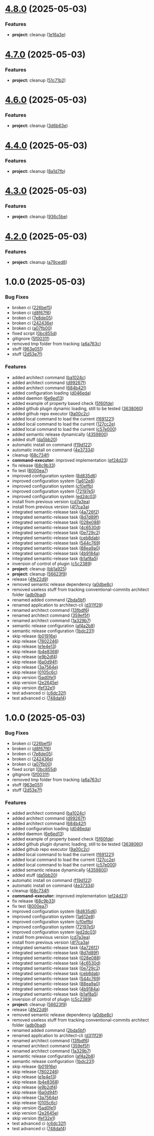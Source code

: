 # [4.8.0](https://github.com/alemazzo/architect/compare/v4.7.0...v4.8.0) (2025-05-03)


### Features

* **project:** cleanup ([1e16a3e](https://github.com/alemazzo/architect/commit/1e16a3e69f7f515f74b7bf9702d40e48c81f90c3))

# [4.7.0](https://github.com/alemazzo/architect/compare/v4.6.0...v4.7.0) (2025-05-03)


### Features

* **project:** cleanup ([51c71b2](https://github.com/alemazzo/architect/commit/51c71b260f36a6a0aeb0719a25d452d0edf386d1))

# [4.6.0](https://github.com/alemazzo/architect/compare/v4.5.0...v4.6.0) (2025-05-03)


### Features

* **project:** cleanup ([3d6b63e](https://github.com/alemazzo/architect/commit/3d6b63ef3aeec23891cb6d2fa39c4aeed8e76114))

# [4.4.0](https://github.com/alemazzo/architect/compare/v4.3.0...v4.4.0) (2025-05-03)


### Features

* **project:** cleanup ([8a1d7fb](https://github.com/alemazzo/architect/commit/8a1d7fbe90e4f08b348402631f02d8f24e8addb3))

# [4.3.0](https://github.com/alemazzo/architect/compare/v4.2.0...v4.3.0) (2025-05-03)


### Features

* **project:** cleanup ([936c5be](https://github.com/alemazzo/architect/commit/936c5be73169bc648ab69ce34d60c779ae65a73a))

# [4.2.0](https://github.com/alemazzo/architect/compare/v4.1.1...v4.2.0) (2025-05-03)


### Features

* **project:** cleanup ([a79ced8](https://github.com/alemazzo/architect/commit/a79ced881f76928992ca0cb724b084486eb071b6))

# 1.0.0 (2025-05-03)


### Bug Fixes

* broken ci ([226bef5](https://github.com/alemazzo/architect/commit/226bef51ffc1d9e788a995537c29a5616faf1e64))
* broken ci ([d8f67f6](https://github.com/alemazzo/architect/commit/d8f67f6cc35a25eb52b1ca3b7c8ed2883b309651))
* broken ci ([7e8de05](https://github.com/alemazzo/architect/commit/7e8de0582072ea1dcf9bbfca34122d8c5a4e2ec8))
* broken ci ([242436e](https://github.com/alemazzo/architect/commit/242436eb65eec402803592c056013250028cc10e))
* broken ci ([a07fb00](https://github.com/alemazzo/architect/commit/a07fb0015f49078399b709b30698048d8d572fa3))
* fixed script ([0bc855d](https://github.com/alemazzo/architect/commit/0bc855d3ac12be021991bb233c410ee4f2bf9cc7))
* gitignore ([5f0031f](https://github.com/alemazzo/architect/commit/5f0031f892af7285be57c76006e47e9902972f1d))
* removed tmp folder from tracking ([a6a763c](https://github.com/alemazzo/architect/commit/a6a763c26f4d591579eb630f8e6e76bfbd3b2049))
* stuff ([963e051](https://github.com/alemazzo/architect/commit/963e051e22d99958f0ab94507ae7470de1e93c57))
* stuff ([2d53e7f](https://github.com/alemazzo/architect/commit/2d53e7f0d27fbd04d01d901ccb173ff90e443bf7))


### Features

* added architect command ([ba1024c](https://github.com/alemazzo/architect/commit/ba1024c34c566b618a556feda478ec7eb40d7d58))
* added architect command ([d99267f](https://github.com/alemazzo/architect/commit/d99267f5b4e26284c6a6dc767d553a5fdb50047f))
* added architect command ([684b42f](https://github.com/alemazzo/architect/commit/684b42fe11648927a3ed70a4a47f5efc9ba9b32c))
* added configuration loading ([d046eda](https://github.com/alemazzo/architect/commit/d046edaf2f52171bc84130e2d640ca79d859d96f))
* added daemon ([6e6ed13](https://github.com/alemazzo/architect/commit/6e6ed13fd09b578664ffaa4cbbab0eb1c8e3d527))
* added example of property based check ([5f60fde](https://github.com/alemazzo/architect/commit/5f60fde731ac0d569d7f9af248b2d3c303e4190a))
* added github plugin dynamic loading, still to be tested ([3638060](https://github.com/alemazzo/architect/commit/36380606e2c982b9769f7c336813d5a69d1d0d79))
* added github repo executor ([9a00c2c](https://github.com/alemazzo/architect/commit/9a00c2cab8646eccc32c09755d3f983d7d685036))
* added local command to load the current ([f691221](https://github.com/alemazzo/architect/commit/f691221916911d50c3dc237733b4fbe7c91ee8b7))
* added local command to load the current ([127cc2e](https://github.com/alemazzo/architect/commit/127cc2e18a54fa427c481dc47ddd143b404f8ad0))
* added local command to load the current ([c57e000](https://github.com/alemazzo/architect/commit/c57e0008351c760c6beb3f04a2c45bdee5a3fd4e))
* added semantic release dynamically ([4359800](https://github.com/alemazzo/architect/commit/4359800125132fd24db969cdb5f46e572cab8ee3))
* added stuff ([da5bb20](https://github.com/alemazzo/architect/commit/da5bb20904cba153d76d33291b3f02d07e6bb40d))
* automatic install on command ([f19d122](https://github.com/alemazzo/architect/commit/f19d122d0690c4c100c216211e238e8f92b25ff4))
* automatic install on command ([4e37334](https://github.com/alemazzo/architect/commit/4e373343bb5e9246aef28c468e4a3518f8ab708b))
* cleanup ([68c734f](https://github.com/alemazzo/architect/commit/68c734ffc4ef39e89e2476ea46265340f8eeef98))
* **command-executor:** improved implementation ([ef24d23](https://github.com/alemazzo/architect/commit/ef24d23eda3f144efc99b0ab9b0d2d8cc7e120d6))
* fix release ([68c9b33](https://github.com/alemazzo/architect/commit/68c9b338fbebd6566c9b1bca55ad83a2c50128c6))
* fix test ([8000ea7](https://github.com/alemazzo/architect/commit/8000ea7f0aa2d6a7e87c8b27e48a0047cb3f4eaf))
* improved configuration system ([8d835d6](https://github.com/alemazzo/architect/commit/8d835d6524a97bf5ee3d77d4a6057393ab00069d))
* improved configuration system ([1a612e8](https://github.com/alemazzo/architect/commit/1a612e880267eefed7f905c8c9752b69f36c8d19))
* improved configuration system ([cf0effb](https://github.com/alemazzo/architect/commit/cf0effb7264dece25210ea4f486c51e235443800))
* improved configuration system ([72197e5](https://github.com/alemazzo/architect/commit/72197e5833a35c1740603439c3aa23096ea35e19))
* improved configuration system ([ed2dc03](https://github.com/alemazzo/architect/commit/ed2dc03f5fe2a7b951b3dbd81d8663f13a85de1f))
* install from previous version ([cd7a3ea](https://github.com/alemazzo/architect/commit/cd7a3ea15e629d46f8000985605787550f02e185))
* install from previous version ([4f7ca3a](https://github.com/alemazzo/architect/commit/4f7ca3a1e27519d1acb356c8fc0eeb0375a70884))
* integrated semantic-release task ([4a726f2](https://github.com/alemazzo/architect/commit/4a726f2123ed77ebe6bc9db7195c3179106c1368))
* integrated semantic-release task ([8d7d89f](https://github.com/alemazzo/architect/commit/8d7d89f3eae17a0d7150fd53352f9873cbdcc1ec))
* integrated semantic-release task ([028e088](https://github.com/alemazzo/architect/commit/028e088d37c27b20af7c2c7e63911b260e2ba027))
* integrated semantic-release task ([4c6530d](https://github.com/alemazzo/architect/commit/4c6530d5e70f02804caf6b8767c05c9d8708d504))
* integrated semantic-release task ([0e729c2](https://github.com/alemazzo/architect/commit/0e729c2cc05a9c4e105ffa81dab7d0976ec4f093))
* integrated semantic-release task ([ceb8dab](https://github.com/alemazzo/architect/commit/ceb8dabc34df7fafdcedf995baaf4c3348b3a21f))
* integrated semantic-release task ([544c769](https://github.com/alemazzo/architect/commit/544c76907bf30f762efa169912dbf8c3a04e4c6b))
* integrated semantic-release task ([88ea9a0](https://github.com/alemazzo/architect/commit/88ea9a0f6ba89dd08f8d0fe75538e3fc78ee06cc))
* integrated semantic-release task ([4b9184a](https://github.com/alemazzo/architect/commit/4b9184a29ac5afceb22e2758fac4f97d963c2987))
* integrated semantic-release task ([b1af8a5](https://github.com/alemazzo/architect/commit/b1af8a5c3d8289b4c38f304d5d21ff8622fdbc05))
* inversion of control of plugin ([c5c2389](https://github.com/alemazzo/architect/commit/c5c23894ffa86e4871f001c5d0fdc05d1d071e57))
* **project:** cleanup ([bb1a925](https://github.com/alemazzo/architect/commit/bb1a92509534ceaaf0204a68956e88050e0b6451))
* **project:** cleanup ([56623f9](https://github.com/alemazzo/architect/commit/56623f922db48005b19dbbd7214b718a88ba9408))
* release ([4fe22d9](https://github.com/alemazzo/architect/commit/4fe22d99e16d43e9ecc560496a6e9b74045b6e13))
* removed semantic release dependency ([a0dbe8c](https://github.com/alemazzo/architect/commit/a0dbe8c951cb5d192a8894eaab186e54488bf2a3))
* removed useless stuff from tracking conventional-commits architect folder ([adb0bad](https://github.com/alemazzo/architect/commit/adb0bad7918cb62ad71e8a6c7eb4ca51cf4eca16))
* renamed added command ([2bda5bf](https://github.com/alemazzo/architect/commit/2bda5bf92588bc0773f84f9d37c1aa093b8d19f7))
* renamed application to architect-cli ([d311f29](https://github.com/alemazzo/architect/commit/d311f292b3ffc7c9c371960c9091065890cd051c))
* renamed architect command ([13fbdf6](https://github.com/alemazzo/architect/commit/13fbdf687ae73ca83694742dd665e847bd4bdbe7))
* renamed architect command ([359ef5f](https://github.com/alemazzo/architect/commit/359ef5f04f15f346aa45665d366726fdc50d8800))
* renamed architect command ([1a329b7](https://github.com/alemazzo/architect/commit/1a329b7a5529fb5f636369892355321b6492792f))
* semantic release configuration ([af4a2b8](https://github.com/alemazzo/architect/commit/af4a2b828030c0fdd3826c950eafa4be3195fc38))
* semantic release configuration ([1bdc231](https://github.com/alemazzo/architect/commit/1bdc23151484298f909fc5bf8e174dcea6dc28fa))
* skip release ([b01916e](https://github.com/alemazzo/architect/commit/b01916e47cec28e4fd46a7b3eeb028484ce7ace4))
* skip release ([7802246](https://github.com/alemazzo/architect/commit/78022462e502aea0a4f92cc903c9c70e61b80d7c))
* skip release ([e1e4e13](https://github.com/alemazzo/architect/commit/e1e4e1306545c358b3f45248c79505ff312271b3))
* skip release ([b4e8368](https://github.com/alemazzo/architect/commit/b4e8368f4d8246fdaaf999d3c89fbd2247891100))
* skip release ([e9b2df4](https://github.com/alemazzo/architect/commit/e9b2df4630188df0f20c1a770533ddb7a77c9389))
* skip release ([6a0d94f](https://github.com/alemazzo/architect/commit/6a0d94fdf95f1504a7b82e28185442db4e83c9e7))
* skip release ([3a7564e](https://github.com/alemazzo/architect/commit/3a7564e5c91e986103d598409c8e7283df0e27b0))
* skip release ([0105c6c](https://github.com/alemazzo/architect/commit/0105c6cc9c94b5fc2205e16dd3dac3ad466191a2))
* skip version ([5ad0fe1](https://github.com/alemazzo/architect/commit/5ad0fe15ad1bfbbf29c39137db5808db93138c4a))
* skip version ([2e2645e](https://github.com/alemazzo/architect/commit/2e2645e0e7bd85acd3145ce6c26de256481fbd8f))
* skip version ([fef32e1](https://github.com/alemazzo/architect/commit/fef32e1c5815aefe4d16f90f6e23e0eecba12ecd))
* test advanced ci ([c6dc32f](https://github.com/alemazzo/architect/commit/c6dc32f014c20760c938271c51887a2f412cbf0e))
* test advanced ci ([748daf4](https://github.com/alemazzo/architect/commit/748daf4a467cfc5334cebbd28ec6065fa7907f43))

# 1.0.0 (2025-05-03)


### Bug Fixes

* broken ci ([226bef5](https://github.com/alemazzo/architect/commit/226bef51ffc1d9e788a995537c29a5616faf1e64))
* broken ci ([d8f67f6](https://github.com/alemazzo/architect/commit/d8f67f6cc35a25eb52b1ca3b7c8ed2883b309651))
* broken ci ([7e8de05](https://github.com/alemazzo/architect/commit/7e8de0582072ea1dcf9bbfca34122d8c5a4e2ec8))
* broken ci ([242436e](https://github.com/alemazzo/architect/commit/242436eb65eec402803592c056013250028cc10e))
* broken ci ([a07fb00](https://github.com/alemazzo/architect/commit/a07fb0015f49078399b709b30698048d8d572fa3))
* fixed script ([0bc855d](https://github.com/alemazzo/architect/commit/0bc855d3ac12be021991bb233c410ee4f2bf9cc7))
* gitignore ([5f0031f](https://github.com/alemazzo/architect/commit/5f0031f892af7285be57c76006e47e9902972f1d))
* removed tmp folder from tracking ([a6a763c](https://github.com/alemazzo/architect/commit/a6a763c26f4d591579eb630f8e6e76bfbd3b2049))
* stuff ([963e051](https://github.com/alemazzo/architect/commit/963e051e22d99958f0ab94507ae7470de1e93c57))
* stuff ([2d53e7f](https://github.com/alemazzo/architect/commit/2d53e7f0d27fbd04d01d901ccb173ff90e443bf7))


### Features

* added architect command ([ba1024c](https://github.com/alemazzo/architect/commit/ba1024c34c566b618a556feda478ec7eb40d7d58))
* added architect command ([d99267f](https://github.com/alemazzo/architect/commit/d99267f5b4e26284c6a6dc767d553a5fdb50047f))
* added architect command ([684b42f](https://github.com/alemazzo/architect/commit/684b42fe11648927a3ed70a4a47f5efc9ba9b32c))
* added configuration loading ([d046eda](https://github.com/alemazzo/architect/commit/d046edaf2f52171bc84130e2d640ca79d859d96f))
* added daemon ([6e6ed13](https://github.com/alemazzo/architect/commit/6e6ed13fd09b578664ffaa4cbbab0eb1c8e3d527))
* added example of property based check ([5f60fde](https://github.com/alemazzo/architect/commit/5f60fde731ac0d569d7f9af248b2d3c303e4190a))
* added github plugin dynamic loading, still to be tested ([3638060](https://github.com/alemazzo/architect/commit/36380606e2c982b9769f7c336813d5a69d1d0d79))
* added github repo executor ([9a00c2c](https://github.com/alemazzo/architect/commit/9a00c2cab8646eccc32c09755d3f983d7d685036))
* added local command to load the current ([f691221](https://github.com/alemazzo/architect/commit/f691221916911d50c3dc237733b4fbe7c91ee8b7))
* added local command to load the current ([127cc2e](https://github.com/alemazzo/architect/commit/127cc2e18a54fa427c481dc47ddd143b404f8ad0))
* added local command to load the current ([c57e000](https://github.com/alemazzo/architect/commit/c57e0008351c760c6beb3f04a2c45bdee5a3fd4e))
* added semantic release dynamically ([4359800](https://github.com/alemazzo/architect/commit/4359800125132fd24db969cdb5f46e572cab8ee3))
* added stuff ([da5bb20](https://github.com/alemazzo/architect/commit/da5bb20904cba153d76d33291b3f02d07e6bb40d))
* automatic install on command ([f19d122](https://github.com/alemazzo/architect/commit/f19d122d0690c4c100c216211e238e8f92b25ff4))
* automatic install on command ([4e37334](https://github.com/alemazzo/architect/commit/4e373343bb5e9246aef28c468e4a3518f8ab708b))
* cleanup ([68c734f](https://github.com/alemazzo/architect/commit/68c734ffc4ef39e89e2476ea46265340f8eeef98))
* **command-executor:** improved implementation ([ef24d23](https://github.com/alemazzo/architect/commit/ef24d23eda3f144efc99b0ab9b0d2d8cc7e120d6))
* fix release ([68c9b33](https://github.com/alemazzo/architect/commit/68c9b338fbebd6566c9b1bca55ad83a2c50128c6))
* fix test ([8000ea7](https://github.com/alemazzo/architect/commit/8000ea7f0aa2d6a7e87c8b27e48a0047cb3f4eaf))
* improved configuration system ([8d835d6](https://github.com/alemazzo/architect/commit/8d835d6524a97bf5ee3d77d4a6057393ab00069d))
* improved configuration system ([1a612e8](https://github.com/alemazzo/architect/commit/1a612e880267eefed7f905c8c9752b69f36c8d19))
* improved configuration system ([cf0effb](https://github.com/alemazzo/architect/commit/cf0effb7264dece25210ea4f486c51e235443800))
* improved configuration system ([72197e5](https://github.com/alemazzo/architect/commit/72197e5833a35c1740603439c3aa23096ea35e19))
* improved configuration system ([ed2dc03](https://github.com/alemazzo/architect/commit/ed2dc03f5fe2a7b951b3dbd81d8663f13a85de1f))
* install from previous version ([cd7a3ea](https://github.com/alemazzo/architect/commit/cd7a3ea15e629d46f8000985605787550f02e185))
* install from previous version ([4f7ca3a](https://github.com/alemazzo/architect/commit/4f7ca3a1e27519d1acb356c8fc0eeb0375a70884))
* integrated semantic-release task ([4a726f2](https://github.com/alemazzo/architect/commit/4a726f2123ed77ebe6bc9db7195c3179106c1368))
* integrated semantic-release task ([8d7d89f](https://github.com/alemazzo/architect/commit/8d7d89f3eae17a0d7150fd53352f9873cbdcc1ec))
* integrated semantic-release task ([028e088](https://github.com/alemazzo/architect/commit/028e088d37c27b20af7c2c7e63911b260e2ba027))
* integrated semantic-release task ([4c6530d](https://github.com/alemazzo/architect/commit/4c6530d5e70f02804caf6b8767c05c9d8708d504))
* integrated semantic-release task ([0e729c2](https://github.com/alemazzo/architect/commit/0e729c2cc05a9c4e105ffa81dab7d0976ec4f093))
* integrated semantic-release task ([ceb8dab](https://github.com/alemazzo/architect/commit/ceb8dabc34df7fafdcedf995baaf4c3348b3a21f))
* integrated semantic-release task ([544c769](https://github.com/alemazzo/architect/commit/544c76907bf30f762efa169912dbf8c3a04e4c6b))
* integrated semantic-release task ([88ea9a0](https://github.com/alemazzo/architect/commit/88ea9a0f6ba89dd08f8d0fe75538e3fc78ee06cc))
* integrated semantic-release task ([4b9184a](https://github.com/alemazzo/architect/commit/4b9184a29ac5afceb22e2758fac4f97d963c2987))
* integrated semantic-release task ([b1af8a5](https://github.com/alemazzo/architect/commit/b1af8a5c3d8289b4c38f304d5d21ff8622fdbc05))
* inversion of control of plugin ([c5c2389](https://github.com/alemazzo/architect/commit/c5c23894ffa86e4871f001c5d0fdc05d1d071e57))
* **project:** cleanup ([56623f9](https://github.com/alemazzo/architect/commit/56623f922db48005b19dbbd7214b718a88ba9408))
* release ([4fe22d9](https://github.com/alemazzo/architect/commit/4fe22d99e16d43e9ecc560496a6e9b74045b6e13))
* removed semantic release dependency ([a0dbe8c](https://github.com/alemazzo/architect/commit/a0dbe8c951cb5d192a8894eaab186e54488bf2a3))
* removed useless stuff from tracking conventional-commits architect folder ([adb0bad](https://github.com/alemazzo/architect/commit/adb0bad7918cb62ad71e8a6c7eb4ca51cf4eca16))
* renamed added command ([2bda5bf](https://github.com/alemazzo/architect/commit/2bda5bf92588bc0773f84f9d37c1aa093b8d19f7))
* renamed application to architect-cli ([d311f29](https://github.com/alemazzo/architect/commit/d311f292b3ffc7c9c371960c9091065890cd051c))
* renamed architect command ([13fbdf6](https://github.com/alemazzo/architect/commit/13fbdf687ae73ca83694742dd665e847bd4bdbe7))
* renamed architect command ([359ef5f](https://github.com/alemazzo/architect/commit/359ef5f04f15f346aa45665d366726fdc50d8800))
* renamed architect command ([1a329b7](https://github.com/alemazzo/architect/commit/1a329b7a5529fb5f636369892355321b6492792f))
* semantic release configuration ([af4a2b8](https://github.com/alemazzo/architect/commit/af4a2b828030c0fdd3826c950eafa4be3195fc38))
* semantic release configuration ([1bdc231](https://github.com/alemazzo/architect/commit/1bdc23151484298f909fc5bf8e174dcea6dc28fa))
* skip release ([b01916e](https://github.com/alemazzo/architect/commit/b01916e47cec28e4fd46a7b3eeb028484ce7ace4))
* skip release ([7802246](https://github.com/alemazzo/architect/commit/78022462e502aea0a4f92cc903c9c70e61b80d7c))
* skip release ([e1e4e13](https://github.com/alemazzo/architect/commit/e1e4e1306545c358b3f45248c79505ff312271b3))
* skip release ([b4e8368](https://github.com/alemazzo/architect/commit/b4e8368f4d8246fdaaf999d3c89fbd2247891100))
* skip release ([e9b2df4](https://github.com/alemazzo/architect/commit/e9b2df4630188df0f20c1a770533ddb7a77c9389))
* skip release ([6a0d94f](https://github.com/alemazzo/architect/commit/6a0d94fdf95f1504a7b82e28185442db4e83c9e7))
* skip release ([3a7564e](https://github.com/alemazzo/architect/commit/3a7564e5c91e986103d598409c8e7283df0e27b0))
* skip release ([0105c6c](https://github.com/alemazzo/architect/commit/0105c6cc9c94b5fc2205e16dd3dac3ad466191a2))
* skip version ([5ad0fe1](https://github.com/alemazzo/architect/commit/5ad0fe15ad1bfbbf29c39137db5808db93138c4a))
* skip version ([2e2645e](https://github.com/alemazzo/architect/commit/2e2645e0e7bd85acd3145ce6c26de256481fbd8f))
* skip version ([fef32e1](https://github.com/alemazzo/architect/commit/fef32e1c5815aefe4d16f90f6e23e0eecba12ecd))
* test advanced ci ([c6dc32f](https://github.com/alemazzo/architect/commit/c6dc32f014c20760c938271c51887a2f412cbf0e))
* test advanced ci ([748daf4](https://github.com/alemazzo/architect/commit/748daf4a467cfc5334cebbd28ec6065fa7907f43))
